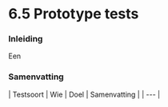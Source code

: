 # 6.5 Prototype tests



### Inleiding

Een 

### Samenvatting

| Testsoort | Wie | Doel | Samenvatting |
| --- |


